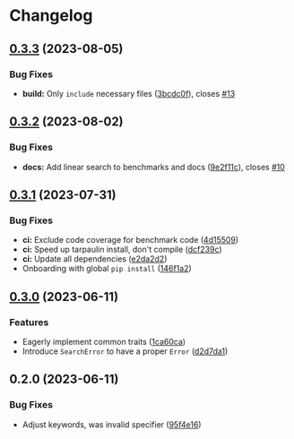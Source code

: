 # Changelog

## [0.3.3](https://github.com/alexpovel/b4s/compare/v0.3.2...v0.3.3) (2023-08-05)


### Bug Fixes

* **build:** Only `include` necessary files ([3bcdc0f](https://github.com/alexpovel/b4s/commit/3bcdc0f0d34823b674c0d391cdf89ac14f2166b4)), closes [#13](https://github.com/alexpovel/b4s/issues/13)

## [0.3.2](https://github.com/alexpovel/b4s/compare/v0.3.1...v0.3.2) (2023-08-02)


### Bug Fixes

* **docs:** Add linear search to benchmarks and docs ([9e2f11c](https://github.com/alexpovel/b4s/commit/9e2f11c39342f1ea3460dda810a92b225ee9d4b8)), closes [#10](https://github.com/alexpovel/b4s/issues/10)

## [0.3.1](https://github.com/alexpovel/b4s/compare/v0.3.0...v0.3.1) (2023-07-31)


### Bug Fixes

* **ci:** Exclude code coverage for benchmark code ([4d15509](https://github.com/alexpovel/b4s/commit/4d155097d9e5550ba8b2435c2574ac63ac48561f))
* **ci:** Speed up tarpaulin install, don't compile ([dcf239c](https://github.com/alexpovel/b4s/commit/dcf239cc6b9972c6ccfe3304c3b66e199a856497))
* **ci:** Update all dependencies ([e2da2d2](https://github.com/alexpovel/b4s/commit/e2da2d2503c8a04a023ec94dd91e240ccf63b449))
* Onboarding with global `pip install` ([146f1a2](https://github.com/alexpovel/b4s/commit/146f1a2ccd1d26c6024054ed98023059b31d6ddc))

## [0.3.0](https://github.com/alexpovel/b4s/compare/v0.2.0...v0.3.0) (2023-06-11)


### Features

* Eagerly implement common traits ([1ca60ca](https://github.com/alexpovel/b4s/commit/1ca60cade15042593c5e885fd3345d4a22eebbd7))
* Introduce `SearchError` to have a proper `Error` ([d2d7da1](https://github.com/alexpovel/b4s/commit/d2d7da19739a0409b78609c442787d007729b391))

## 0.2.0 (2023-06-11)


### Bug Fixes

* Adjust keywords, was invalid specifier ([95f4e16](https://github.com/alexpovel/b4s/commit/95f4e160fe56a83571f8e2363decf4d337d7010d))
